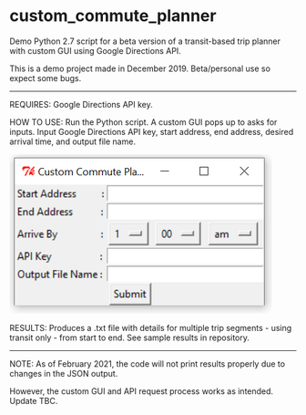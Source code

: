 # custom_commute_planner
Demo Python 2.7 script for a beta version of a transit-based trip planner with custom GUI using Google Directions API. 

This is a demo project made in December 2019. Beta/personal use so expect some bugs.

----------------------------------------------------------------

REQUIRES: Google Directions API key.

HOW TO USE: Run the Python script. A custom GUI pops up to asks for inputs. Input Google Directions API key, start address, end address, desired arrival time, and output file name.

![alt text](https://github.com/SharonWHLing/custom_commute_planner/blob/main/custom_commute_planner_GUI.png?raw=true)

RESULTS: Produces a .txt file with details for multiple trip segments - using transit only - from start to end. See sample results in repository.

----------------------------------------------------------------

NOTE: As of February 2021, the code will not print results properly due to changes in the JSON output. 

However, the custom GUI and API request process works as intended. Update TBC. 
